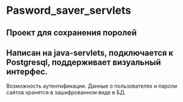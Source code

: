 ﻿# Pasword_saver_servlets
Проект для сохранения поролей
---
Написан на java-servlets, подключается к Postgresql, поддерживает визуальный интерфес.
---
Возможность аутентификации.
Данные о пользователях и пароли сайтов хранятся в зашифрованном виде в БД.
